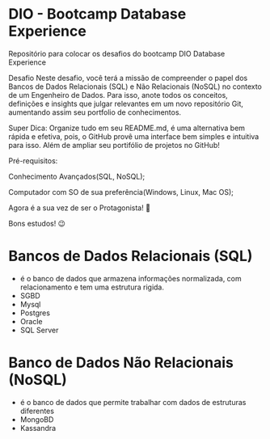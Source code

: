 # DIO - Bootcamp Database Experience
Repositório para colocar os desafios do bootcamp  DIO Database Experience


Desafio
Neste desafio, você terá a missão de compreender o papel dos Bancos de Dados Relacionais (SQL) e Não Relacionais (NoSQL) no contexto de um Engenheiro de Dados. Para isso, anote todos os conceitos, definições e insights que julgar relevantes em um novo repositório Git, aumentando assim seu portfolio de conhecimentos.

Super Dica: Organize tudo em seu README.md, é uma alternativa bem rápida e efetiva, pois, o GitHub provê uma interface bem simples e intuitiva para isso. Além de ampliar seu portifólio de projetos no GitHub!

Pré-requisitos:

Conhecimento Avançados(SQL, NoSQL);

Computador com SO de sua preferência(Windows, Linux, Mac OS);

Agora é a sua vez de ser o Protagonista! 🤩

Bons estudos! 😉




# Bancos de Dados Relacionais (SQL)
 - é o banco de dados que armazena informações normalizada, com relacionamento e tem uma estrutura rigida.
 - SGBD
 - Mysql
 - Postgres
 - Oracle
 - SQL Server

# Banco de Dados Não Relacionais (NoSQL) 
 - é o banco de dados que permite trabalhar com dados de estruturas diferentes
 - MongoBD
 - Kassandra

